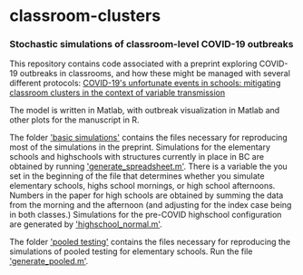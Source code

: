 # classroom-clusters

### Stochastic simulations of classroom-level COVID-19 outbreaks 


This repository contains code associated with a preprint exploring COVID-19 outbreaks in classrooms, and how these might be managed with 
several different protocols: [COVID-19's unfortunate events in schools: mitigating classroom clusters in the context of variable transmission](https://www.medrxiv.org/content/10.1101/2020.10.20.20216267v1)

The model is written in Matlab, with outbreak visualization in Matlab and other plots for the manuscript in R. 

The folder ['basic simulations'](basic%20simulations) contains the files necessary for reproducing most of the simulations in the preprint. Simulations for the elementary schools and highschools with structures currently in place in BC are obtained by running ['generate_spreadsheet.m'](basic%20simulations/generate_spreadsheet.m'). There is a variable the you set in the beginning of the file that determines whether you simulate elementary schools, highs school mornings, or high school afternoons. Numbers in the paper for high schools are obtained by summing the data from the morning and the afternoon (and adjusting for the index case being in both classes.) Simulations for the pre-COVID highschool configuration are generated by ['highschool_normal.m'](basic%20simulations/highschool_normal.m').

The folder ['pooled testing'](pooled%20testing) contains the files necessary for reproducing the simulations of pooled testing for elementary schools. Run the file ['generate_pooled.m'](pooled%20testing/generate_pooled.m).






